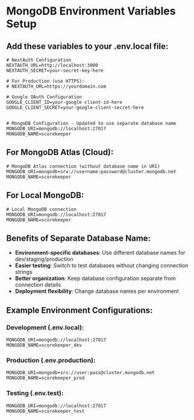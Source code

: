 # MongoDB Environment Variables Setup

## Add these variables to your .env.local file:

```env
# NextAuth Configuration
NEXTAUTH_URL=http://localhost:3000
NEXTAUTH_SECRET=your-secret-key-here

# For Production (use HTTPS):
# NEXTAUTH_URL=https://yourdomain.com

# Google OAuth Configuration
GOOGLE_CLIENT_ID=your-google-client-id-here
GOOGLE_CLIENT_SECRET=your-google-client-secret-here


# MongoDB Configuration - Updated to use separate database name
MONGODB_URI=mongodb://localhost:27017
MONGODB_NAME=scorekeeper
```

## For MongoDB Atlas (Cloud):

```env
# MongoDB Atlas connection (without database name in URI)
MONGODB_URI=mongodb+srv://username:password@cluster.mongodb.net
MONGODB_NAME=scorekeeper
```

## For Local MongoDB:

```env
# Local MongoDB connection
MONGODB_URI=mongodb://localhost:27017
MONGODB_NAME=scorekeeper
```

## Benefits of Separate Database Name:

- **Environment-specific databases**: Use different database names for dev/staging/production
- **Easier testing**: Switch to test databases without changing connection strings
- **Better organization**: Keep database configuration separate from connection details
- **Deployment flexibility**: Change database names per environment

## Example Environment Configurations:

### Development (.env.local):

```env
MONGODB_URI=mongodb://localhost:27017
MONGODB_NAME=scorekeeper_dev
```

### Production (.env.production):

```env
MONGODB_URI=mongodb+srv://user:pass@cluster.mongodb.net
MONGODB_NAME=scorekeeper_prod
```

### Testing (.env.test):

```env
MONGODB_URI=mongodb://localhost:27017
MONGODB_NAME=scorekeeper_test
```


